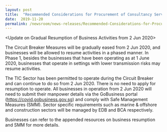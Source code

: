 ```yaml
---
layout: post
title:  "Recommended Considerations for Procurement of Consultancy Services and Conformity Assessment Services"
date:  2019-11-20
permalink: /newsroom/news-releases/Recommended-Considerations-for-Procurement-of-Consultancy-Services-and-Conformity-Assessment-Services
---
```





<Update on Gradual Resumption of Business Activities from 2 Jun 2020>

The Circuit Breaker Measures will be gradually eased from 2 Jun 2020, and businesses will be allowed to resume activities in a phased manner. In Phase 1, besides the businesses that have been operating as at 1 June 2020, businesses that operate in settings with lower transmission risks may resume activities.

 

The TIC Sector has been permitted to operate during the Circuit Breaker and can continue to do so from 2 Jun 2020. There is no need to apply for resumption to operate. All businesses in operation from 2 Jun 2020 will need to submit their manpower details via the GoBusiness portal (https://covid.gobusiness.gov.sg) and comply with Safe Management Measures (SMM). Sector specific requirements such as marine & offshore and construction sectors will be managed by EDB and BCA respectively.
 
Businesses can refer to the appended resources on business resumption and SMM for more details.
